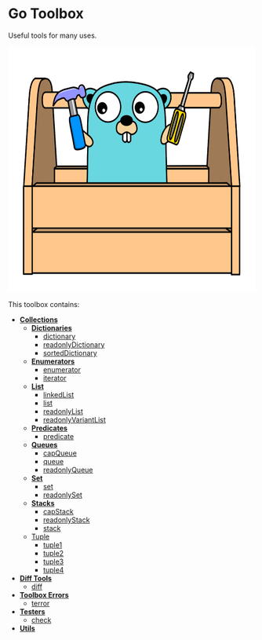 # Go Toolbox

Useful tools for many uses.

<p align="center">
    <img src="./docs/goToolbox.png" height=500px>
</p>

This toolbox contains:

- **[Collections](./collections/)**
  - **[Dictionaries](./collections/dictionary.go)**
    - [dictionary](./collections/dictionary/)
    - [readonlyDictionary](./collections/readonlyDictionary/)
    - [sortedDictionary](./collections/sortedDictionary/)
  - **[Enumerators](./collections/enumerator.go)**
    - [enumerator](./collections/enumerator.go)
    - [iterator](./collections/iterator.go)
  - **[List](./collections/list.go)**
    - [linkedList](./collections/linkedList/)
    - [list](./collections/list/)
    - [readonlyList](./collections/readonlyList/)
    - [readonlyVariantList](./collections/readonlyVariantList/)
  - **[Predicates](./collections/predicate.go)**
    - [predicate](./collections/predicate/)
  - **[Queues](./collections/queue.go)**
    - [capQueue](./collections/capQueue/)
    - [queue](./collections/queue/)
    - [readonlyQueue](./collections/readonlyQueue/)
  - **[Set](./collections/set.go)**
    - [set](./collections/set/)
    - [readonlySet](./collections/readonlySet/)
  - **[Stacks](./collections/stack.go)**
    - [capStack](./collections/capStack/)
    - [readonlyStack](./collections/readonlyStack/)
    - [stack](./collections/stack/)
  - [Tuple](./collections/tuple.go)
    - [tuple1](./collections/tuple1/)
    - [tuple2](./collections/tuple2/)
    - [tuple3](./collections/tuple3/)
    - [tuple4](./collections/tuple4/)
- **[Diff Tools](./differs/diff.go)**
  - [diff](./differs/diff/)
- **[Toolbox Errors](./terrors/terror.go)**
  - [terror](./terrors/terror/)
- **[Testers](./testers/check.go)**
  - [check](./testers/check/)
- **[Utils](./utils/)**
